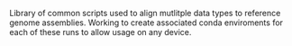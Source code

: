 Library of common scripts used to align mutlitple data types to reference genome assemblies. 
Working to create associated conda enviroments for each of these runs to allow usage on any device.

